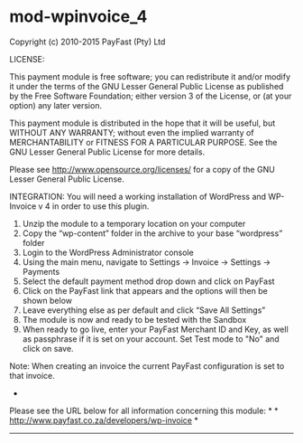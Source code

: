 # mod-wpinvoice_4

Copyright (c) 2010-2015 PayFast (Pty) Ltd

LICENSE:

This payment module is free software; you can redistribute it and/or modify it under the terms of the GNU Lesser General Public License as published by the Free Software Foundation; either version 3 of the License, or (at your option) any later version.

This payment module is distributed in the hope that it will be useful, but WITHOUT ANY WARRANTY; without even the implied warranty of MERCHANTABILITY or FITNESS FOR A PARTICULAR PURPOSE. See the GNU Lesser General Public License for more details.

Please see http://www.opensource.org/licenses/ for a copy of the GNU Lesser General Public License.

INTEGRATION:
You will need a working installation of WordPress and WP-Invoice v 4 in order to use this plugin.

1. Unzip the module to a temporary location on your computer
2. Copy the “wp-content” folder in the archive to your base “wordpress” folder
3. Login to the WordPress Administrator console
4. Using the main menu, navigate to Settings -> Invoice -> Settings -> Payments
5. Select the default payment method drop down and click on PayFast
6. Click on the PayFast link that appears and the options will then be shown below
7. Leave everything else as per default and click “Save All Settings”
8. The module is now and ready to be tested with the Sandbox
9. When ready to go live, enter your PayFast Merchant ID and Key, as well as passphrase if it is set on your account. Set Test mode to "No" and click on save.

Note: When creating an invoice the current PayFast configuration is set to that invoice.

*
Please see the URL below for all information concerning this module: *
*
http://www.payfast.co.za/developers/wp-invoice *
* **